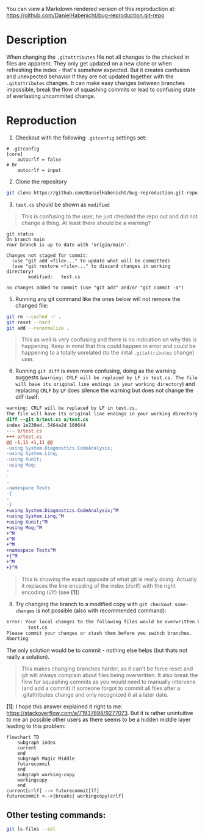 You can view a Markdown rendered version of this reproduction at: https://github.com/DanielHabenicht/bug-reproduction.git-repo

# Description 

When changing the `.gitattributes` file not all changes to the checked in files are apparent.
They only get updated on a new clone or when refreshing the index - that's somehow expected. 
But it creates confusion and unexpected behavior if they are not updated together with the `.gitattributes` changes. 
It can make easy changes between branches impossible, break the flow of squashing commits or lead to confusing state of everlasting uncommited change.

# Reproduction 

1. Checkout with the following `.gitconfig` settings set:

```gitconfig
# .gitconfig
[core]
    autocrlf = false
# Or
    autocrlf = input
```

2. Clone the repository
```bash
git clone https://github.com/DanielHabenicht/bug-reproduction.git-repo.git
```

3. `test.cs` should be shown as `modified`

> This is confusing to the user, he just checked the repo out and did not change a thing. At least there should be a warning?
   
```
git status
On branch main
Your branch is up to date with 'origin/main'.

Changes not staged for commit:
  (use "git add <file>..." to update what will be committed)
  (use "git restore <file>..." to discard changes in working directory)
        modified:   test.cs

no changes added to commit (use "git add" and/or "git commit -a")
```

5. Running any git command like the ones below will not remove the changed file:

```bash
git rm --cached -r .
git reset --hard
git add --renormalize .
```

> This as well is very confusing and there is no indication on why this is happening. 
> Keep in mind that this could happen in error and could be happening to a totally unrelated (to the inital `.gitattributes` change) user. 

6. Running `git diff` is even more confusing, doing as the warning suggests (`warning: CRLF will be replaced by LF in test.cs. The file will have its original line endings in your working directory`) and replacing `CRLF` by `LF` does silence the warning but does not change the diff itself:

```diff
warning: CRLF will be replaced by LF in test.cs.
The file will have its original line endings in your working directory
diff --git b/test.cs a/test.cs
index 1e230ed..5464a2d 100644
--- b/test.cs
+++ a/test.cs
@@ -1,11 +1,11 @@
-using System.Diagnostics.CodeAnalysis;
-using System.Linq;
-using Xunit;
-using Moq;
-
-
-
-namespace Tests
-{
-
-}
+using System.Diagnostics.CodeAnalysis;^M
+using System.Linq;^M
+using Xunit;^M
+using Moq;^M
+^M
+^M
+^M
+namespace Tests^M
+{^M
+^M
+}^M
```

> This is showing the exact opposite of what git is really doing. Actually it replaces the line encoding of the index (i/crlf) with the right encoding (i/lf) (see **[1]**)

8. Try changing the branch to a modified copy with `git checkout some-changes` is not possible (also with recommended command): 

```bash
error: Your local changes to the following files would be overwritten by checkout:
        test.cs
Please commit your changes or stash them before you switch branches.
Aborting
```

The only solution would be to commit - nothing else helps (but thats not really a solution). 

> This makes changing branches harder, as it can't be force reset and git will always complain about files being overwritten.
> It also break the flow for squashing commits as you would need to manually intervene (and add a commit) if someone forgot to commit all files after a .gitattributes change and only recognized it at a later date.

**[1]**: I hope this answer explained it right to me: https://stackoverflow.com/a/71937898/9277073. 
But it is rather unintuitive to me an possible other users as there seems to be a hidden middle layer leading to this problem: 

```mermaid
flowchart TD
    subgraph index
    current
    end
    subgraph Magic Middle
    futurecommit
    end
    subgraph working-copy
    workingcopy
    end
current[crlf] --> futurecommit[lf]
futurecommit <-->|breaks| workingcopy[crlf]
```



## Other testing commands:

```bash
git ls-files --eol
```
